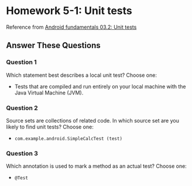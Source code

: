 # Homework 5-1: Unit tests

Reference from [Android fundamentals 03.2: Unit tests](https://codelabs.developers.google.com/codelabs/android-training-unit-tests/index.html?index=..%2F..%2Fandroid-training#8)

## Answer These Questions

### Question 1

Which statement best describes a local unit test? Choose one:

- Tests that are compiled and run entirely on your local machine with the Java Virtual Machine (JVM).

### Question 2

Source sets are collections of related code. In which source set are you likely to find unit tests? Choose one:

- `com.example.android.SimpleCalcTest (test)`

### Question 3

Which annotation is used to mark a method as an actual test? Choose one:

- `@Test`
